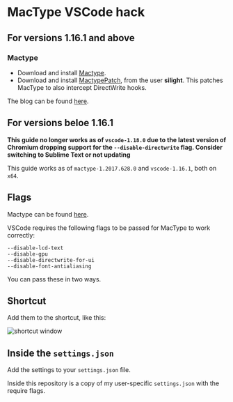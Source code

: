 # MacType VSCode hack
## For versions 1.16.1 and above
### Mactype
- Download and install [Mactype](http://mactype.net/).
- Download and install [MactypePatch](https://silightblog.develuck.com/MacTypePatch_1.26.zip), from the user **silight**. This patches MacType to also intercept DirectWrite hooks.

The blog can be found [here](https://silight.hatenablog.jp/entry/MacTypePatch).


## For versions beloe 1.16.1
**This guide no longer works as of `vscode-1.18.0` due to the latest version of Chromium dropping support for the `--disable-directwrite` flag. Consider switching to Sublime Text or not updating**


This guide works as of `mactype-1.2017.628.0` and `vscode-1.16.1`, both on `x64`.


## Flags
Mactype can be found [here](https://github.com/snowie2000/mactype).

VSCode requires the following flags to be passed for MacType to work correctly:

```
--disable-lcd-text
--disable-gpu
--disable-directwrite-for-ui
--disable-font-antialiasing
```
You can pass these in two ways.
## Shortcut
Add them to the shortcut, like this:

![shortcut window](https://vgy.me/M2mRG7.png)
## Inside the `settings.json`
Add the settings to your `settings.json` file. 

Inside this repository is a copy of my user-specific `settings.json` with the require flags.
        

